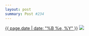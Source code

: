 ```yaml
---
layout: post
summary: Post #234
---
```


<p>
  <time><a href="/234">{{ page.date | date: "%B %e, %Y" }}</a></time>
  <a href="/234"><img src="{{ site.assets_url }}/234-640.jpg" srcset="{{ site.assets_url }}/234-1280.jpg 1280w, {{ site.assets_url }}/234-960.jpg 960w, {{ site.assets_url }}/234-640.jpg 640w, {{ site.assets_url }}/234-320.jpg 320w" sizes="(min-width: 700px) 50vw, calc(100vw - 2rem)" /></a>
</p>

